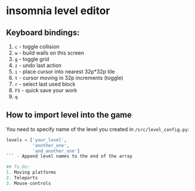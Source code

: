 # insomnia level editor

## Keyboard bindings:
1. `c` - toggle collision
2. `w` - build walls on this screen
3. `g` - toggle grid
4. `z` - undo last action
5. `i` - place cursor into nearest 32p*32p tile
6. `t` - cursor moving in 32p increments (toggle)
7. `r` - select last used block
8. `F5` - quick save your work
9. `q`



## How to import level into the game
You need to specify name of the level you created in `/src/level_config.py`:

```python
levels = ['your_level',
          'another_one',
          'and_another_one']
``` - Append level names to the end of the array

## To Do:
1. Moving platforms
2. Teleports
3. Mouse-controls
